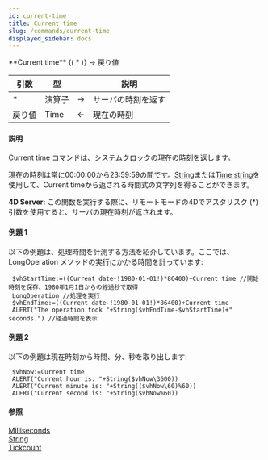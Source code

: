 ```yaml
---
id: current-time
title: Current time
slug: /commands/current-time
displayed_sidebar: docs
---
```


<!--REF #_command_.Current time.Syntax-->**Current time** {( * )} -> 戻り値<!-- END REF-->
<!--REF #_command_.Current time.Params-->
| 引数 | 型 |  | 説明 |
| --- | --- | --- | --- |
| * | 演算子 | &srarr; | サーバの時刻を返す |
| 戻り値 | Time | &larr; | 現在の時刻 |

<!-- END REF-->

#### 説明 

<!--REF #_command_.Current time.Summary-->Current time コマンドは、システムクロックの現在の時刻を返します。<!-- END REF--> 

現在の時刻は常に00:00:00から23:59:59の間です。[String](string.md "String")または[Time string](time-string.md "Time string")を使用して、Current timeから返される時間式の文字列を得ることができます。

**4D Server:** この関数を実行する際に、リモートモードの4Dでアスタリスク (\*) 引数を使用すると、サーバの現在時刻が返されます。

#### 例題 1 

以下の例題は、処理時間を計測する方法を紹介しています。ここでは、LongOperation メソッドの実行にかかる時間を計っています:

```4d
 $vhStartTime:=((Current date-!1980-01-01!)*86400)+Current time //開始時刻を保存、1980年1月1日からの経過秒で取得
 LongOperation //処理を実行
 $vhEndTime:=((Current date-!1980-01-01!)*86400)+Current time
 ALERT("The operation took "+String($vhEndTime-$vhStartTime)+" seconds.") //経過時間を表示
```

#### 例題 2 

以下の例題は現在時刻から時間、分、秒を取り出します:

```4d
 $vhNow:=Current time
 ALERT("Current hour is: "+String($vhNow\3600))
 ALERT("Current minute is: "+String(($vhNow\60)%60))
 ALERT("Current second is: "+String($vhNow%60))
```

#### 参照 

[Milliseconds](milliseconds.md)  
[String](string.md)  
[Tickcount](tickcount.md)  